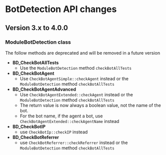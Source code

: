 # BotDetection API changes

## Version 3.x to 4.0.0

### ModuleBotDetection class

The follow methods are deprecated and will be removed in a future version

* **BD_CheckBotAllTests**
  * Use the `ModuleBotDetection` method `checkBotAllTests`
* **BD_CheckBotAgent**
  * Use `CheckBotAgentSimple::checkAgent` instead or the `ModuleBotDetection`
    method `checkBotAllTests`
* **BD_CheckBotAgentAdvanced**
  * Use `CheckBotAgentExtended::checkAgent` instead or the `ModuleBotDetection`
    method `checkBotAllTests`
  * The return value is now always a boolean value, not the name of the bot.
  * For the bot name, if the agent a bot, use `CheckBotAgentExtended::checkAgentName`
    instead
* **BD_CheckBotIP**
  * use `CheckBotIp::checkIP` instead
* **BD_CheckBotReferrer**
  * use `CheckBotReferrer::checkReferrer` instead or the `ModuleBotDetection`
    method `checkBotAllTests`
